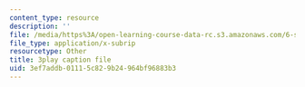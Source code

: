```yaml
---
content_type: resource
description: ''
file: /media/https%3A/open-learning-course-data-rc.s3.amazonaws.com/6-s095-programming-for-the-puzzled-january-iap-2018/3ef7addb01115c829b24964bf96883b3_zgk93CwMVk8.vtt
file_type: application/x-subrip
resourcetype: Other
title: 3play caption file
uid: 3ef7addb-0111-5c82-9b24-964bf96883b3
---
```

